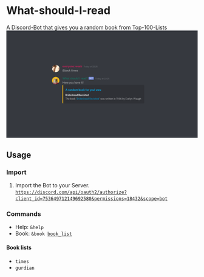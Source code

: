 # What-should-I-read
A Discord-Bot that gives you a random book from Top-100-Lists
![example_image](https://raw.githubusercontent.com/citharus/What-should-I-read/master/example.png)

## Usage
### Import
1. Import the Bot to your Server.  
    <code>https://discord.com/api/oauth2/authorize?client_id=753649712149692580&permissions=18432&scope=bot</code>

### Commands
* Help:
  <code>&help</code>
* Book:
  <code>&book [book_list](https://github.com/citharus/What-should-I-read/#book-list)</code>

#### Book lists
* <code>times</code>
* <code>gurdian</code>
